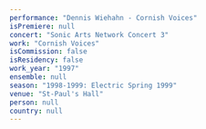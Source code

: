 ```yaml
---
performance: "Dennis Wiehahn - Cornish Voices"
isPremiere: null
concert: "Sonic Arts Network Concert 3"
work: "Cornish Voices"
isCommission: false
isResidency: false
work_year: "1997"
ensemble: null
season: "1998-1999: Electric Spring 1999"
venue: "St-Paul's Hall"
person: null
country: null
---
```


